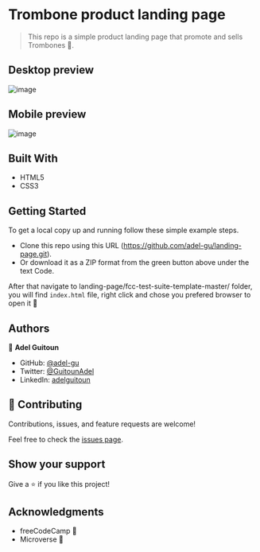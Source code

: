 # Trombone product landing page

> This repo is a simple product landing page that promote and sells Trombones 🎺.

## Desktop preview 
![image](https://user-images.githubusercontent.com/68030297/198897083-f0c86c3e-cf01-47d7-bcde-20121607b688.png)

## Mobile preview 
![image](https://user-images.githubusercontent.com/68030297/198897153-ff6fcb52-45a7-40ca-8f6d-106e74e26da9.png)

## Built With

- HTML5
- CSS3

## Getting Started
To get a local copy up and running follow these simple example steps.

- Clone this repo using this URL (https://github.com/adel-gu/landing-page.git).
- Or download it as a ZIP format from the green button above under the text Code.

After that navigate to landing-page/fcc-test-suite-template-master/ folder, 
you will find `index.html` file, right click and chose you prefered browser to open it 🎉  

## Authors

👤 **Adel Guitoun**

- GitHub: [@adel-gu](https://github.com/adel-gu)
- Twitter: [@GuitounAdel](https://twitter.com/@GuitounAdel)
- LinkedIn: [adelguitoun](https://linkedin.com/in/adelguitoun)

## 🤝 Contributing

Contributions, issues, and feature requests are welcome!

Feel free to check the [issues page](../../issues/).

## Show your support

Give a ⭐️ if you like this project!

## Acknowledgments

- freeCodeCamp 💚
- Microverse 💜
